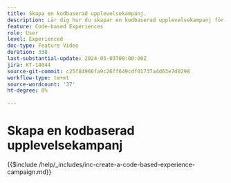 ```yaml
---
title: Skapa en kodbaserad upplevelsekampanj.
description: Lär dig hur du skapar en kodbaserad upplevelsekampanj för att skala personaliseringen med stöd för implementeringsmetoder på serversidan, API-baserade eller SDK-baserade för att sömlöst integrera med utvecklingsmiljöer.
feature: Code-based Experiences
role: User
level: Experienced
doc-type: Feature Video
duration: 338
last-substantial-update: 2024-05-03T00:00:00Z
jira: KT-14044
source-git-commit: c25f84966fa9c26ff649cdf01737a4d63e7d0298
workflow-type: tm+mt
source-wordcount: '37'
ht-degree: 0%

---
```



# Skapa en kodbaserad upplevelsekampanj

{{$include /help/_includes/inc-create-a-code-based-experience-campaign.md}}
